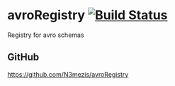 # avroRegistry [![Build Status](https://travis-ci.org/N3mezis/avroRegistry.svg?branch=master)](https://travis-ci.org/N3mezis/avroRegistry)
Registry for avro schemas


## GitHub

https://github.com/N3mezis/avroRegistry